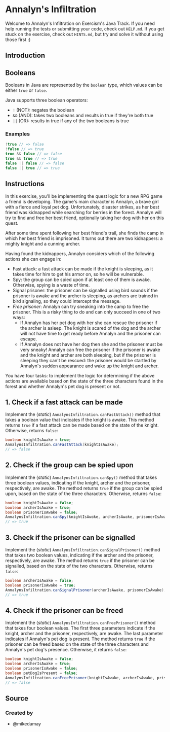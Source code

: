 # Annalyn's Infiltration

Welcome to Annalyn's Infiltration on Exercism's Java Track.
If you need help running the tests or submitting your code, check out `HELP.md`.
If you get stuck on the exercise, check out `HINTS.md`, but try and solve it without using those first :)

## Introduction

## Booleans

Booleans in Java are represented by the `boolean` type, which values can be either `true` or `false`.

Java supports three boolean operators:

- `!` (NOT): negates the boolean
- `&&` (AND): takes two booleans and results in true if they're both true
- `||` (OR): results in true if any of the two booleans is true

### Examples

```java
!true // => false
!false // => true
true && false // => false
true && true // => true
false || false // => false
false || true // => true
```

## Instructions

In this exercise, you'll be implementing the quest logic for a new RPG game a friend is developing. The game's main character is Annalyn, a brave girl with a
fierce and loyal pet dog. Unfortunately, disaster strikes, as her best friend was kidnapped while searching for berries in the forest. Annalyn will try to find
and free her best friend, optionally taking her dog with her on this quest.

After some time spent following her best friend's trail, she finds the camp in which her best friend is imprisoned. It turns out there are two kidnappers: a
mighty knight and a cunning archer.

Having found the kidnappers, Annalyn considers which of the following actions she can engage in:

- Fast attack: a fast attack can be made if the knight is sleeping, as it takes time for him to get his armor on, so he will be vulnerable.
- Spy: the group can be spied upon if at least one of them is awake. Otherwise, spying is a waste of time.
- Signal prisoner: the prisoner can be signalled using bird sounds if the prisoner is awake and the archer is sleeping, as archers are trained in bird
  signaling, so they could intercept the message.
- _Free prisoner_: Annalyn can try sneaking into the camp to free the prisoner.
  This is a risky thing to do and can only succeed in one of two ways:
    - If Annalyn has her pet dog with her she can rescue the prisoner if the archer is asleep.
      The knight is scared of the dog and the archer will not have time to get ready before Annalyn and the prisoner can escape.
    - If Annalyn does not have her dog then she and the prisoner must be very sneaky!
      Annalyn can free the prisoner if the prisoner is awake and the knight and archer are both sleeping, but if the prisoner is sleeping they can't be rescued:
      the prisoner would be startled by Annalyn's sudden appearance and wake up the knight and archer.

You have four tasks: to implement the logic for determining if the above actions are available based on the state of the three characters found in the forest
and whether Annalyn's pet dog is present or not.

## 1. Check if a fast attack can be made

Implement the (_static_) `AnnalynsInfiltration.canFastAttack()` method that takes a boolean value that indicates if the knight is awake. This method
returns `true` if a fast attack can be made based on the state of the knight. Otherwise, returns `false`:

```java
boolean knightIsAwake = true;
AnnalynsInfiltration.canFastAttack(knightIsAwake);
// => false
```

## 2. Check if the group can be spied upon

Implement the (_static_) `AnnalynsInfiltration.canSpy()` method that takes three boolean values, indicating if the knight, archer and the prisoner,
respectively, are awake. The method returns `true` if the group can be spied upon, based on the state of the three characters. Otherwise, returns `false`:

```java
boolean knightIsAwake = false;
boolean archerIsAwake = true;
boolean prisonerIsAwake = false;
AnnalynsInfiltration.canSpy(knightIsAwake, archerIsAwake, prisonerIsAwake);
// => true
```

## 3. Check if the prisoner can be signalled

Implement the (_static_) `AnnalynsInfiltration.canSignalPrisoner()` method that takes two boolean values, indicating if the archer and the prisoner,
respectively, are awake. The method returns `true` if the prisoner can be signalled, based on the state of the two characters. Otherwise, returns `false`:

```java
boolean archerIsAwake = false;
boolean prisonerIsAwake = true;
AnnalynsInfiltration.canSignalPrisoner(archerIsAwake, prisonerIsAwake);
// => true
```

## 4. Check if the prisoner can be freed

Implement the (_static_) `AnnalynsInfiltration.canFreePrisoner()` method that takes four boolean values. The first three parameters indicate if the knight,
archer and the prisoner, respectively, are awake. The last parameter indicates if Annalyn's pet dog is present. The method returns `true` if the prisoner can be
freed based on the state of the three characters and Annalyn's pet dog's presence. Otherwise, it returns `false`:

```java
boolean knightIsAwake = false;
boolean archerIsAwake = true;
boolean prisonerIsAwake = false;
boolean petDogIsPresent = false;
AnnalynsInfiltration.canFreePrisoner(knightIsAwake, archerIsAwake, prisonerIsAwake, petDogIsPresent);
// => false
```

## Source

### Created by

- @mikedamay
